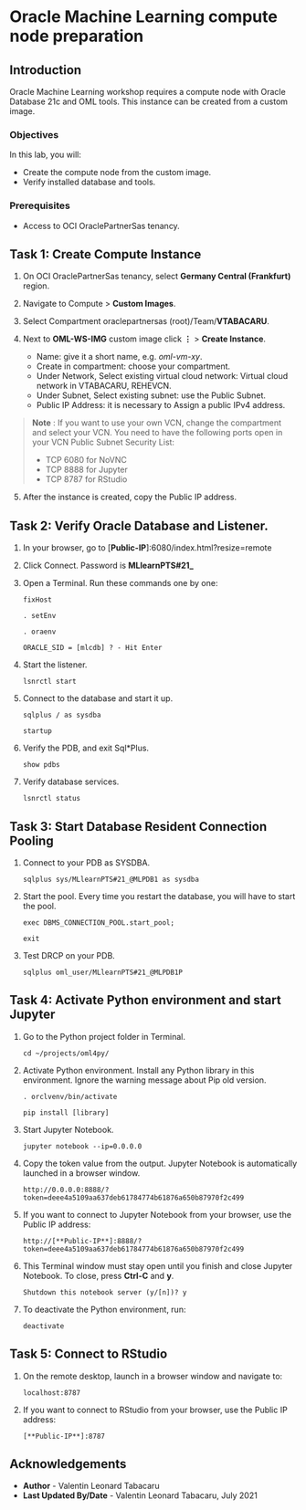# Oracle Machine Learning compute node preparation

## Introduction

Oracle Machine Learning workshop requires a compute node with Oracle Database 21c and OML tools. This instance can be created from a custom image.

### Objectives

In this lab, you will:
* Create the compute node from the custom image.
* Verify installed database and tools.

### Prerequisites

* Access to OCI OraclePartnerSas tenancy.

## Task 1: Create Compute Instance

1. On OCI OraclePartnerSas tenancy, select **Germany Central (Frankfurt)** region.

2. Navigate to Compute > **Custom Images**.

3. Select Compartment oraclepartnersas (root)/Team/**VTABACARU**.

4. Next to **OML-WS-IMG** custom image click **⋮** > **Create Instance**.

    - Name: give it a short name, e.g. *oml-vm-xy*.
    - Create in compartment: choose your compartment.
    - Under Network, Select existing virtual cloud network: Virtual cloud network in VTABACARU, REHEVCN.
    - Under Subnet, Select existing subnet: use the Public Subnet.
    - Public IP Address: it is necessary to Assign a public IPv4 address.

> **Note** : If you want to use your own VCN, change the compartment and select your VCN. You need to have the following ports open in your VCN Public Subnet Security List:
> - TCP 6080 for NoVNC
> - TCP 8888 for Jupyter
> - TCP 8787 for RStudio

5. After the instance is created, copy the Public IP address.


## Task 2: Verify Oracle Database and Listener.

1. In your browser, go to [**Public-IP**]:6080/index.html?resize=remote

2. Click Connect. Password is **MLlearnPTS#21_**

3. Open a Terminal. Run these commands one by one:

    ````
    fixHost

    . setEnv

    . oraenv

    ORACLE_SID = [mlcdb] ? - Hit Enter
    ````

4. Start the listener.

    ````
    lsnrctl start
    ````

5. Connect to the database and start it up.

    ````
    sqlplus / as sysdba

    startup
    ````

6. Verify the PDB, and exit Sql*Plus.

    ````
    show pdbs
    ````

7. Verify database services.

    ````
    lsnrctl status
    ````


## Task 3: Start Database Resident Connection Pooling

1. Connect to your PDB as SYSDBA.

    ````
    sqlplus sys/MLlearnPTS#21_@MLPDB1 as sysdba
    ````

2. Start the pool. Every time you restart the database, you will have to start the pool.

    ````
    exec DBMS_CONNECTION_POOL.start_pool;

    exit
    ````

6. Test DRCP on your PDB.

    ````
    sqlplus oml_user/MLlearnPTS#21_@MLPDB1P
    ````


## Task 4: Activate Python environment and start Jupyter

1. Go to the Python project folder in Terminal.

    ````
    cd ~/projects/oml4py/
    ````

2. Activate Python environment. Install any Python library in this environment. Ignore the warning message about Pip old version.

    ````
    . orclvenv/bin/activate

    pip install [library]
    ````

3. Start Jupyter Notebook.

    ````
    jupyter notebook --ip=0.0.0.0​
    ````

4. Copy the token value from the output. Jupyter Notebook is automatically launched in a browser window.

    ````
    http://0.0.0.0​:8888/?token=deee4a5109aa637deb61784774b61876a650b87970f2c499
    ````

5. If you want to connect to Jupyter Notebook from your browser, use the Public IP address: 

    ````
    http://[**Public-IP**]:8888/?token=deee4a5109aa637deb61784774b61876a650b87970f2c499
    ````

6. This Terminal window must stay open until you finish and close Jupyter Notebook. To close, press **Ctrl-C** and **y**.

    ````
    Shutdown this notebook server (y/[n])? y
    ````

7. To deactivate the Python environment, run:

    ````
    deactivate
    ````

## Task 5: Connect to RStudio

1. On the remote desktop, launch in a browser window and navigate to:

    ````
    localhost​:8787
    ````

2. If you want to connect to RStudio from your browser, use the Public IP address: 

    ````
    [**Public-IP**]:8787
    ````


## Acknowledgements
* **Author** - Valentin Leonard Tabacaru
* **Last Updated By/Date** -  Valentin Leonard Tabacaru, July 2021
